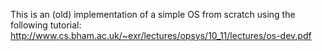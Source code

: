 This is an (old) implementation of a simple OS from scratch using the following tutorial:
http://www.cs.bham.ac.uk/~exr/lectures/opsys/10_11/lectures/os-dev.pdf

